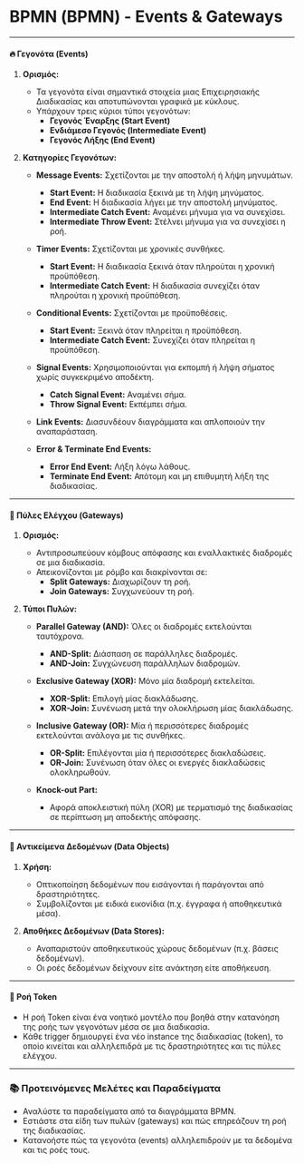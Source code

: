 # ΒΡΜΝ (BPMN) - Events & Gateways  

---

#### 🔥 **Γεγονότα (Events)**  
1. **Ορισμός:**  
   - Τα γεγονότα είναι σημαντικά στοιχεία μιας Επιχειρησιακής Διαδικασίας και αποτυπώνονται γραφικά με κύκλους.  
   - Υπάρχουν τρεις κύριοι τύποι γεγονότων:  
     - **Γεγονός Έναρξης (Start Event)**  
     - **Ενδιάμεσο Γεγονός (Intermediate Event)**  
     - **Γεγονός Λήξης (End Event)**  

2. **Κατηγορίες Γεγονότων:**  
   - **Message Events:** Σχετίζονται με την αποστολή ή λήψη μηνυμάτων.  
     - **Start Event:** Η διαδικασία ξεκινά με τη λήψη μηνύματος.  
     - **End Event:** Η διαδικασία λήγει με την αποστολή μηνύματος.  
     - **Intermediate Catch Event:** Αναμένει μήνυμα για να συνεχίσει.  
     - **Intermediate Throw Event:** Στέλνει μήνυμα για να συνεχίσει η ροή.  
   
   - **Timer Events:** Σχετίζονται με χρονικές συνθήκες.  
     - **Start Event:** Η διαδικασία ξεκινά όταν πληρούται η χρονική προϋπόθεση.  
     - **Intermediate Catch Event:** Η διαδικασία συνεχίζει όταν πληρούται η χρονική προϋπόθεση.  
   
   - **Conditional Events:** Σχετίζονται με προϋποθέσεις.  
     - **Start Event:** Ξεκινά όταν πληρείται η προϋπόθεση.  
     - **Intermediate Catch Event:** Συνεχίζει όταν πληρείται η προϋπόθεση.  
   
   - **Signal Events:** Χρησιμοποιούνται για εκπομπή ή λήψη σήματος χωρίς συγκεκριμένο αποδέκτη.  
     - **Catch Signal Event:** Αναμένει σήμα.  
     - **Throw Signal Event:** Εκπέμπει σήμα.  
   
   - **Link Events:** Διασυνδέουν διαγράμματα και απλοποιούν την αναπαράσταση.  

   - **Error & Terminate End Events:**  
     - **Error End Event:** Λήξη λόγω λάθους.  
     - **Terminate End Event:** Απότομη και μη επιθυμητή λήξη της διαδικασίας.  

---

#### 🚦 **Πύλες Ελέγχου (Gateways)**  
1. **Ορισμός:**  
   - Αντιπροσωπεύουν κόμβους απόφασης και εναλλακτικές διαδρομές σε μια διαδικασία.  
   - Απεικονίζονται με ρόμβο και διακρίνονται σε:  
     - **Split Gateways:** Διαχωρίζουν τη ροή.  
     - **Join Gateways:** Συγχωνεύουν τη ροή.  

2. **Τύποι Πυλών:**  
   - **Parallel Gateway (AND):** Όλες οι διαδρομές εκτελούνται ταυτόχρονα.  
     - **AND-Split:** Διάσπαση σε παράλληλες διαδρομές.  
     - **AND-Join:** Συγχώνευση παράλληλων διαδρομών.  

   - **Exclusive Gateway (XOR):** Μόνο μία διαδρομή εκτελείται.  
     - **XOR-Split:** Επιλογή μίας διακλάδωσης.  
     - **XOR-Join:** Συνένωση μετά την ολοκλήρωση μίας διακλάδωσης.  

   - **Inclusive Gateway (OR):** Μία ή περισσότερες διαδρομές εκτελούνται ανάλογα με τις συνθήκες.  
     - **OR-Split:** Επιλέγονται μία ή περισσότερες διακλαδώσεις.  
     - **OR-Join:** Συνένωση όταν όλες οι ενεργές διακλαδώσεις ολοκληρωθούν.  

   - **Knock-out Part:**  
     - Αφορά αποκλειστική πύλη (XOR) με τερματισμό της διαδικασίας σε περίπτωση μη αποδεκτής απόφασης.  

---

#### 💾 **Αντικείμενα Δεδομένων (Data Objects)**  
1. **Χρήση:**  
   - Οπτικοποίηση δεδομένων που εισάγονται ή παράγονται από δραστηριότητες.  
   - Συμβολίζονται με ειδικά εικονίδια (π.χ. έγγραφα ή αποθηκευτικά μέσα).  

2. **Αποθήκες Δεδομένων (Data Stores):**  
   - Αναπαριστούν αποθηκευτικούς χώρους δεδομένων (π.χ. βάσεις δεδομένων).  
   - Οι ροές δεδομένων δείχνουν είτε ανάκτηση είτε αποθήκευση.  

---

#### 🔑 **Ροή Token**  
- Η ροή Token είναι ένα νοητικό μοντέλο που βοηθά στην κατανόηση της ροής των γεγονότων μέσα σε μια διαδικασία.  
- Κάθε trigger δημιουργεί ένα νέο instance της διαδικασίας (token), το οποίο κινείται και αλληλεπιδρά με τις δραστηριότητες και τις πύλες ελέγχου.  

---

### 📚 **Προτεινόμενες Μελέτες και Παραδείγματα**  
- Αναλύστε τα παραδείγματα από τα διαγράμματα BPMN.  
- Εστιάστε στα είδη των πυλών (gateways) και πώς επηρεάζουν τη ροή της διαδικασίας.  
- Κατανοήστε πώς τα γεγονότα (events) αλληλεπιδρούν με τα δεδομένα και τις ροές τους.  
